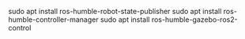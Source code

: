 sudo apt install ros-humble-robot-state-publisher
sudo apt install ros-humble-controller-manager
sudo apt install ros-humble-gazebo-ros2-control
